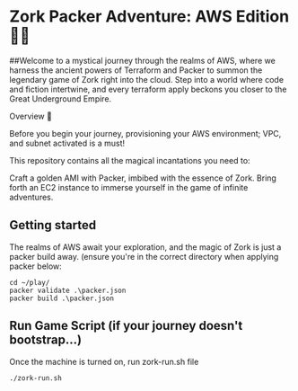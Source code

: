 # Zork Packer Adventure: AWS Edition 🌌✨

##Welcome to a mystical journey through the realms of AWS, where we harness the ancient powers of Terraform and Packer to summon the legendary game of Zork right into the cloud. Step into a world where code and fiction intertwine, and every terraform apply beckons you closer to the Great Underground Empire.

Overview 📜

Before you begin your journey, provisioning your AWS environment; VPC, and subnet activated is a must!

This repository contains all the magical incantations you need to:

Craft a golden AMI with Packer, imbibed with the essence of Zork.
Bring forth an EC2 instance to immerse yourself in the game of infinite adventures.
## Getting started


The realms of AWS await your exploration, and the magic of Zork is just a packer build away.
(ensure you're in the correct directory when applying packer below: 
``` 
cd ~/play/
packer validate .\packer.json
packer build .\packer.json

```

## Run Game Script (if your journey doesn't bootstrap...)

Once the machine is turned on, run zork-run.sh file

```
./zork-run.sh
```


